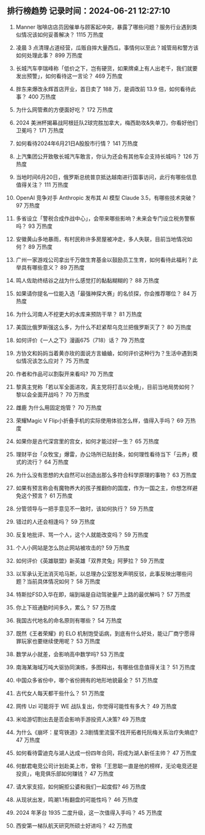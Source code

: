 
## 排行榜趋势 记录时间：2024-06-21 12:27:10
  
  1. Manner 咖啡店店员因催单与顾客起冲突，暴露了哪些问题？服务行业遇到类似情况该如何妥善解决？ 1115 万热度
    
  2. 凌晨 3 点清理占道经营，瓜贩自摔大量西瓜，事情何以至此？城管局和警方该如何处理此事？ 899 万热度
    
  3. 长城汽车李瑞峰称「低价之下，岂有硬货，如果牌桌上有人出老千，我们就要发出预警」，如何看待这一言论？ 469 万热度
    
  4. 胖东来爆改永辉首店开业，首日卖了 188 万，是调改前 13.9 倍，如何看待此事？ 400 万热度
    
  5. 为什么网管煮的方便面好吃？ 172 万热度
    
  6. 2024 美洲杯揭幕战阿根廷队2球完胜加拿大，梅西助攻&失单刀，你看好他们卫冕吗？ 171 万热度
    
  7. 如何看待2024年6月21日A股股市行情？ 141 万热度
    
  8. 上汽集团公开致敬长城汽车敢言，你认为还会有其他车企支持长城吗？ 126 万热度
    
  9. 当地时间6月20日，俄罗斯总统普京抵达越南进行国事访问，此行有哪些信息值得关注？ 111 万热度
    
  10. OpenAI 竞争对手 Anthropic 发布其 AI 模型 Claude 3.5，有哪些技术突破？ 97 万热度
    
  11. 多省设立「警税合成作战中心」，会带来哪些影响？未来会专门设立税务警察吗？ 93 万热度
    
  12. 安徽黄山多地暴雨，有村民称许多房屋被冲走，多人失联，目前当地情况如何？ 89 万热度
    
  13. 广州一家游戏公司拿出千万做生育基金以鼓励员工生育，如何看待此福利？此举具有哪些意义？ 89 万热度
    
  14. 鸣人佐助终结谷之战为什么感觉打的黏黏糊糊的？ 88 万热度
    
  15. 如果请你提名一位能入选「最强神探大赛」的名侦探，你会推荐哪位？ 84 万热度
    
  16. 为什么河南人不挖更大的水库来预防干旱？ 81 万热度
    
  17. 美国比俄罗斯强这么多，为什么不赶紧帮乌克兰把俄罗斯灭了？ 80 万热度
    
  18. 如何评价《一人之下》漫画675（718）话？ 79 万热度
    
  19. 方协文和妈妈当着黄亦玫的面说方言蛐蛐，如何评价这种行为？生活中遇到类似情况该怎么应对？ 75 万热度
    
  20. 作者和作品可以割裂开来看吗? 70 万热度
    
  21. 黎真主党称「若以军全面进攻，真主党将打击以全境」，目前当地局势如何？黎以会全面开战吗？ 70 万热度
    
  22. 雌鹿 为什么用固定炮管？ 70 万热度
    
  23. 荣耀Magic V Flip小折叠手机的实际使用体验怎么样，值得入手吗？ 69 万热度
    
  24. 如果你是古代深宫里的宫女，如何才能过好一生？ 65 万热度
    
  25. 理财平台「众牧宝」爆雷，办公场所已贴封条，如何理性看待当下「云养」模式的流行？ 64 万热度
    
  26. 为什么没有思想的大自然可以创造出那么多符合科学原理的事物？ 63 万热度
    
  27. 如果有预言称会有魔物养大的孩子推翻你的国度，作为一国之主，你想怎样避免这个预言？ 61 万热度
    
  28. 分管领导与一把手意见不一致时，该如何执行？ 59 万热度
    
  29. 错过的人还会相逢吗？ 59 万热度
    
  30. 反复地批评、骂一个人，这个人就能改变吗？ 59 万热度
    
  31. 个人小网站是怎么防止网站被攻击的? 59 万热度
    
  32. 如何评价《英雄联盟》新英雄「双界灵兔」阿萝拉？ 59 万热度
    
  33. 以军承认无法消灭哈马斯，以总理办公室怒发声明反驳，此事反映出哪些问题？当前具体情况如何？ 58 万热度
    
  34. 特斯拉FSD入华在即，端到端是自动驾驶量产上路的最优解吗？ 57 万热度
    
  35. 你上下班通勤时间多久，累么？ 57 万热度
    
  36. 我国古代地名的命名原则有哪些？ 54 万热度
    
  37. 既然《王者荣耀》的 ELO 机制饱受诟病，到底有什么好处，能让厂商宁愿得罪玩家也要继续使用呢？ 53 万热度
    
  38. 数学从小就差，会影响高中数学吗? 53 万热度
    
  39. 南海某海域万吨大驱协同演练，多图释出，有哪些信息值得关注？ 51 万热度
    
  40. 中国众多省份中，哪个省份拥有的地形地貌最全？ 51 万热度
    
  41. 古代女人每天都干些什么？ 51 万热度
    
  42. 网传 Uzi 可能将于 WE 战队复出，你觉得可能性有多大？ 49 万热度
    
  43. 米哈游切割出去是否会影响手游投资人决策? 49 万热度
    
  44. 为什么《崩坏：星穹铁道》2.3剧情里流萤不找开拓者托阮梅关系治疗失熵症? 47 万热度
    
  45. 如何看待雷迪克与湖人达成一份四年合同，将成为湖人新任主帅？ 47 万热度
    
  46. 何猷君电竞公司计划赴美上市，曾称「王思聪一直是他的榜样，无论电竞还是投资」，电竞俱乐部如何赚钱？ 47 万热度
    
  47. 请大家支招，如何婉拒公婆和我们一起度假? 46 万热度
    
  48. 从现状出发，鸣潮1.1有翻盘的可能性吗？ 46 万热度
    
  49. 2024 年茅台 1935 二度升级，这一次值得入手吗？ 45 万热度
    
  50. 西安第一梯队航天研究所硕士好进吗？ 42 万热度
    